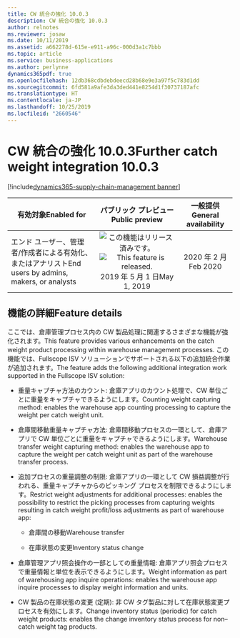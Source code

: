 ```yaml
---
title: CW 統合の強化 10.0.3
description: CW 統合の強化 10.0.3
author: relnotes
ms.reviewer: josaw
ms.date: 10/11/2019
ms.assetid: a662278d-615e-e911-a96c-000d3a1c7bbb
ms.topic: article
ms.service: business-applications
ms.author: perlynne
dynamics365pdf: true
ms.openlocfilehash: 12db368cdbdebdeecd28b68e9e3a97f5c783d1dd
ms.sourcegitcommit: 6fd581a9afe3da3ded441e8254d1f30737187afc
ms.translationtype: HT
ms.contentlocale: ja-JP
ms.lasthandoff: 10/25/2019
ms.locfileid: "2660546"
---
```

# <a name="further-catch-weight-integration-1003"></a><span data-ttu-id="6a93a-103">CW 統合の強化 10.0.3</span><span class="sxs-lookup"><span data-stu-id="6a93a-103">Further catch weight integration 10.0.3</span></span>
[!include[dynamics365-supply-chain-management banner](../includes/dynamics365-supply-chain-management.md)]

| <span data-ttu-id="6a93a-104">有効対象</span><span class="sxs-lookup"><span data-stu-id="6a93a-104">Enabled for</span></span>    |  <span data-ttu-id="6a93a-105">パブリック プレビュー</span><span class="sxs-lookup"><span data-stu-id="6a93a-105">Public preview</span></span> | <span data-ttu-id="6a93a-106">一般提供</span><span class="sxs-lookup"><span data-stu-id="6a93a-106">General availability</span></span> | 
| ---------- | :----------: |:----------: |
|<span data-ttu-id="6a93a-107">エンド ユーザー、管理者/作成者による有効化、またはアナリスト</span><span class="sxs-lookup"><span data-stu-id="6a93a-107">End users by admins, makers, or analysts</span></span>|<span data-ttu-id="6a93a-108">![この機能はリリース済みです。](/dynamics365-release-plan/media/green-checkmark.png "この機能はリリース済みです。")</span><span class="sxs-lookup"><span data-stu-id="6a93a-108">![This feature is released.](/dynamics365-release-plan/media/green-checkmark.png "This feature is released.")</span></span> <span data-ttu-id="6a93a-109">2019 年 5 月 1 日</span><span class="sxs-lookup"><span data-stu-id="6a93a-109">May 1, 2019</span></span>| <span data-ttu-id="6a93a-110">2020 年 2 月</span><span class="sxs-lookup"><span data-stu-id="6a93a-110">Feb 2020</span></span>|






## <a name="feature-details"></a><span data-ttu-id="6a93a-111">機能の詳細</span><span class="sxs-lookup"><span data-stu-id="6a93a-111">Feature details</span></span>
<!--feature detail start -->
<span data-ttu-id="6a93a-112">ここでは、倉庫管理プロセス内の CW 製品処理に関連するさまざまな機能が強化されます。</span><span class="sxs-lookup"><span data-stu-id="6a93a-112">This feature provides various enhancements on the catch weight product processing within warehouse management processes.</span></span> <span data-ttu-id="6a93a-113">この機能では、Fullscope ISV ソリューションでサポートされる以下の追加統合作業が追加されます。</span><span class="sxs-lookup"><span data-stu-id="6a93a-113">The feature adds the following additional integration work supported in the Fullscope ISV solution:</span></span> 

- <span data-ttu-id="6a93a-114">重量キャプチャ方法のカウント: 倉庫アプリのカウント処理で、CW 単位ごとに重量をキャプチャできるようにします。</span><span class="sxs-lookup"><span data-stu-id="6a93a-114">Counting weight capturing method: enables the warehouse app counting processing to capture the weight per catch weight unit.</span></span>
 
- <span data-ttu-id="6a93a-115">倉庫間移動重量キャプチャ方法: 倉庫間移動プロセスの一環として、倉庫アプリで CW 単位ごとに重量をキャプチャできるようにします。</span><span class="sxs-lookup"><span data-stu-id="6a93a-115">Warehouse transfer weight capturing method: enables the warehouse app to capture the weight per catch weight unit as part of the warehouse transfer process.</span></span>
 
- <span data-ttu-id="6a93a-116">追加プロセスの重量調整の制限: 倉庫アプリの一環として CW 損益調整が行われる、重量キャプチャからのピッキング プロセスを制限できるようにします。</span><span class="sxs-lookup"><span data-stu-id="6a93a-116">Restrict weight adjustments for additional processes: enables the possibility to restrict the picking processes from capturing weights resulting in catch weight profit/loss adjustments as part of warehouse app:</span></span>

  - <span data-ttu-id="6a93a-117">倉庫間の移動</span><span class="sxs-lookup"><span data-stu-id="6a93a-117">Warehouse transfer</span></span>

  - <span data-ttu-id="6a93a-118">在庫状態の変更</span><span class="sxs-lookup"><span data-stu-id="6a93a-118">Inventory status change</span></span>
 
- <span data-ttu-id="6a93a-119">倉庫管理アプリ照会操作の一部としての重量情報: 倉庫アプリ照会プロセスで重量情報と単位を表示できるようにします。</span><span class="sxs-lookup"><span data-stu-id="6a93a-119">Weight information as part of warehousing app inquire operations: enables the warehouse app inquire processes to display weight information and units.</span></span>

- <span data-ttu-id="6a93a-120">CW 製品の在庫状態の変更 (定期): 非 CW タグ製品に対して在庫状態変更プロセスを有効にします。</span><span class="sxs-lookup"><span data-stu-id="6a93a-120">Change inventory status (periodic) for catch weight products: enables the change inventory status process for non–catch weight tag products.</span></span>
<!--feature detail end -->










